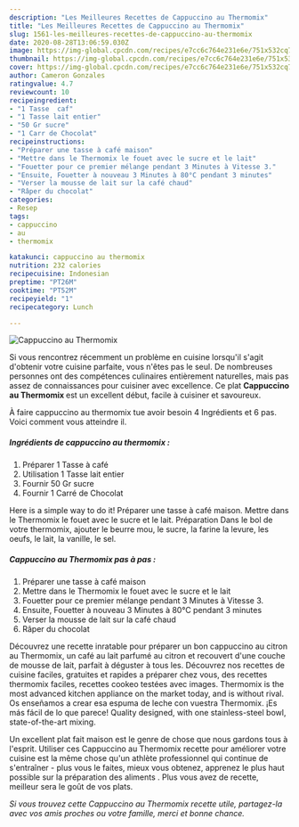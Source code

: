 ```yaml
---
description: "Les Meilleures Recettes de Cappuccino au Thermomix"
title: "Les Meilleures Recettes de Cappuccino au Thermomix"
slug: 1561-les-meilleures-recettes-de-cappuccino-au-thermomix
date: 2020-08-28T13:06:59.030Z
image: https://img-global.cpcdn.com/recipes/e7cc6c764e231e6e/751x532cq70/cappuccino-au-thermomix-photo-principale-de-la-recette.jpg
thumbnail: https://img-global.cpcdn.com/recipes/e7cc6c764e231e6e/751x532cq70/cappuccino-au-thermomix-photo-principale-de-la-recette.jpg
cover: https://img-global.cpcdn.com/recipes/e7cc6c764e231e6e/751x532cq70/cappuccino-au-thermomix-photo-principale-de-la-recette.jpg
author: Cameron Gonzales
ratingvalue: 4.7
reviewcount: 10
recipeingredient:
- "1 Tasse  caf"
- "1 Tasse lait entier"
- "50 Gr sucre"
- "1 Carr de Chocolat"
recipeinstructions:
- "Préparer une tasse à café maison"
- "Mettre dans le Thermomix le fouet avec le sucre et le lait"
- "Fouetter pour ce premier mélange pendant 3 Minutes à Vitesse 3."
- "Ensuite, Fouetter à nouveau 3 Minutes à 80°C pendant 3 minutes"
- "Verser la mousse de lait sur la café chaud"
- "Râper du chocolat"
categories:
- Resep
tags:
- cappuccino
- au
- thermomix

katakunci: cappuccino au thermomix 
nutrition: 232 calories
recipecuisine: Indonesian
preptime: "PT26M"
cooktime: "PT52M"
recipeyield: "1"
recipecategory: Lunch

---
```



![Cappuccino au Thermomix](https://img-global.cpcdn.com/recipes/e7cc6c764e231e6e/751x532cq70/cappuccino-au-thermomix-photo-principale-de-la-recette.jpg)

Si vous rencontrez récemment un problème en cuisine lorsqu'il s'agit d'obtenir votre cuisine parfaite, vous n'êtes pas le seul. De nombreuses personnes ont des compétences culinaires entièrement naturelles, mais pas assez de connaissances pour cuisiner avec excellence. Ce plat <strong> Cappuccino au Thermomix </strong> est un excellent début, facile à cuisiner et savoureux.

<!--inarticleads1-->

À faire cappuccino au thermomix tue avoir besoin 4 Ingrédients et 6 pas. Voici comment vous atteindre il.

##### Ingrédients de cappuccino au thermomix :

1. Préparer 1 Tasse à café
1. Utilisation 1 Tasse lait entier
1. Fournir 50 Gr sucre
1. Fournir 1 Carré de Chocolat


Here is a simple way to do it! Préparer une tasse à café maison. Mettre dans le Thermomix le fouet avec le sucre et le lait. Préparation Dans le bol de votre thermomix, ajouter le beurre mou, le sucre, la farine la levure, les oeufs, le lait, la vanille, le sel. 

<!--inarticleads2-->

##### Cappuccino au Thermomix pas à pas :

1. Préparer une tasse à café maison
1. Mettre dans le Thermomix le fouet avec le sucre et le lait
1. Fouetter pour ce premier mélange pendant 3 Minutes à Vitesse 3.
1. Ensuite, Fouetter à nouveau 3 Minutes à 80°C pendant 3 minutes
1. Verser la mousse de lait sur la café chaud
1. Râper du chocolat


Découvrez une recette inratable pour préparer un bon cappuccino au citron au Thermomix, un café au lait parfumé au citron et recouvert d&#39;une couche de mousse de lait, parfait à déguster à tous les. Découvrez nos recettes de cuisine faciles, gratuites et rapides a préparer chez vous, des recettes thermomix faciles, recettes cookeo testées avec images. Thermomix is the most advanced kitchen appliance on the market today, and is without rival. Os enseñamos a crear esa espuma de leche con vuestra Thermomix. ¡Es más fácil de lo que parece! Quality designed, with one stainless-steel bowl, state-of-the-art mixing. 

<!--inarticleads1-->

<p>
Un excellent plat fait maison est le genre de chose que nous gardons tous à l'esprit. Utiliser ces Cappuccino au Thermomix recette pour améliorer votre cuisine est la même chose qu'un athlète professionnel qui continue de s'entraîner - plus vous le faites, mieux vous obtenez, apprenez le plus haut possible sur la préparation des aliments . Plus vous avez de recette, meilleur sera le goût de vos plats.
</p>

<p>
<i>Si vous trouvez cette Cappuccino au Thermomix recette utile, partagez-la avec vos amis proches ou votre famille, merci et bonne chance.</i>
</p>
